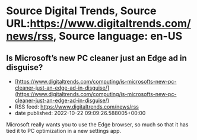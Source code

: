# Source Digital Trends, Source URL:https://www.digitaltrends.com/news/rss, Source language: en-US

## Is Microsoft’s new PC cleaner just an Edge ad in disguise?
 - [https://www.digitaltrends.com/computing/is-microsofts-new-pc-cleaner-just-an-edge-ad-in-disguise/](https://www.digitaltrends.com/computing/is-microsofts-new-pc-cleaner-just-an-edge-ad-in-disguise/)
 - RSS feed: https://www.digitaltrends.com/news/rss
 - date published: 2022-10-22 09:09:26.588005+00:00

Microsoft really wants you to use the Edge browser, so much so that it has tied it to PC optimization in a new settings app.
